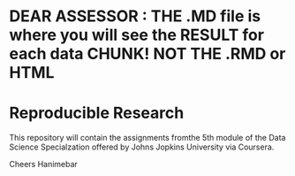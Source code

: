 # DEAR ASSESSOR : THE .MD file is where you will see the RESULT for each data CHUNK!  NOT THE .RMD or HTML

# Reproducible Research
This repository will contain the assignments fromthe 5th module of the Data Science Specialzation offered by Johns Jopkins University via Coursera. 

Cheers
Hanimebar
